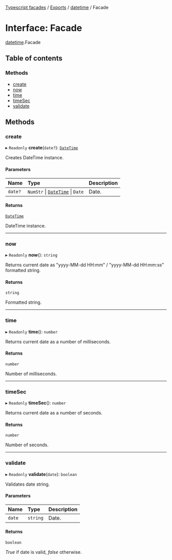 [Typescript facades](../index.md) / [Exports](../modules.md) / [datetime](../modules/datetime.md) / Facade

# Interface: Facade

[datetime](../modules/datetime.md).Facade

## Table of contents

### Methods

- [create](datetime.Facade.md#create)
- [now](datetime.Facade.md#now)
- [time](datetime.Facade.md#time)
- [timeSec](datetime.Facade.md#timesec)
- [validate](datetime.Facade.md#validate)

## Methods

### create

▸ `Readonly` **create**(`date?`): [`DateTime`](datetime.DateTime.md)

Creates DateTime instance.

#### Parameters

| Name | Type | Description |
| :------ | :------ | :------ |
| `date?` | `NumStr` \| [`DateTime`](datetime.DateTime.md) \| `Date` | Date. |

#### Returns

[`DateTime`](datetime.DateTime.md)

DateTime instance.

___

### now

▸ `Readonly` **now**(): `string`

Returns current date as "yyyy-MM-dd HH:mm" / "yyyy-MM-dd HH:mm:ss" formatted string.

#### Returns

`string`

Formatted string.

___

### time

▸ `Readonly` **time**(): `number`

Returns current date as a number of milliseconds.

#### Returns

`number`

Number of milliseconds.

___

### timeSec

▸ `Readonly` **timeSec**(): `number`

Returns current date as a number of seconds.

#### Returns

`number`

Number of seconds.

___

### validate

▸ `Readonly` **validate**(`date`): `boolean`

Validates date string.

#### Parameters

| Name | Type | Description |
| :------ | :------ | :------ |
| `date` | `string` | Date. |

#### Returns

`boolean`

_True_ if date is valid, _false_ otherwise.

